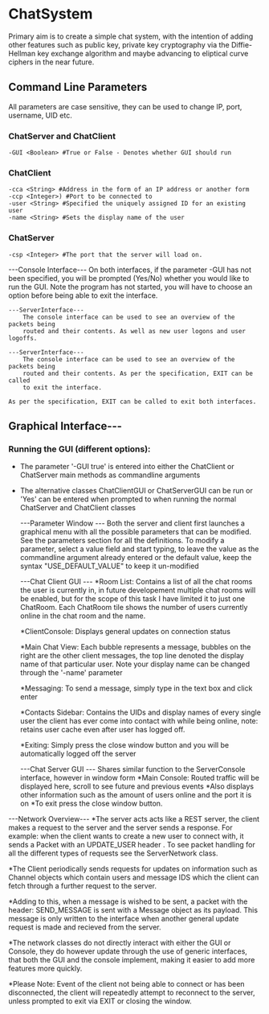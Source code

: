# ChatSystem
Primary aim is to create a simple chat system, with the intention of adding other features such as public key, private key cryptography via the Diffie-Hellman key exchange algorithm and maybe advancing to eliptical curve ciphers in the near future.

## Command Line Parameters
All parameters are case sensitive, they can be used to change IP, port, username, UID etc.
### ChatServer and ChatClient
	-GUI <Boolean> #True or False - Denotes whether GUI should run

### ChatClient
    -cca <String> #Address in the form of an IP address or another form
    -ccp <Integer>) #Port to be connected to
    -user <String> #Specified the uniquely assigned ID for an existing user
    -name <String> #Sets the display name of the user

### ChatServer
	-csp <Integer> #The port that the server will load on.

---Console Interface---
	On both interfaces, if the parameter -GUI has not been specified, you will be
	prompted (Yes/No) whether you would like to run the GUI. Note the program has
	not started, you will have to choose an option before being able to exit the
	interface.

	---ServerInterface---
		The console interface can be used to see an overview of the packets being 
		routed and their contents. As well as new user logons and user logoffs.

	---ServerInterface---
		The console interface can be used to see an overview of the packets being 
		routed and their contents. As per the specification, EXIT can be called
		to exit the interface.

	As per the specification, EXIT can be called to exit both interfaces.

## Graphical Interface---
### Running the GUI (different options):
- The parameter '-GUI true' is entered into either the ChatClient or ChatServer main methods as commandline arguments

- The alternative classes ChatClientGUI or ChatServerGUI can be run or 'Yes' can be entered when prompted to when running the normal ChatServer and ChatClient classes

	---Parameter Window ---
	Both the server and client first launches a graphical menu with all the
	possible parameters that can be modified. See the parameters section for
	all the definitions. To modify a parameter, select a value field and start 
	typing, to leave the value as the commandline argument already entered or
	the default value, keep the syntax "USE_DEFAULT_VALUE" to keep it un-modified

	---Chat Client GUI ---
	*Room List: Contains a list of all the chat rooms the user is currently in,
	in future developement multiple chat rooms will be enabled, but for the scope
	of this task I have limited it to just one ChatRoom. Each ChatRoom tile shows
	the number of users currently online in the chat room and the name.

	*ClientConsole: Displays general updates on connection status

	*Main Chat View: Each bubble represents a message, bubbles on the right are
	the other client messages, the top line denoted the display name of that
	particular user. Note your display name can be changed through the '-name'
	parameter

	*Messaging: To send a message, simply type in the text box and click enter

	*Contacts Sidebar: Contains the UIDs and display names of every single user
	the client has ever come into contact with while being online, note: retains
	user cache even after user has logged off.

	*Exiting: Simply press the close window button and you will be automatically
	logged off the server

	---Chat Server GUI ---
	Shares similar function to the ServerConsole interface, however in window form
	*Main Console: Routed traffic will be displayed here, scroll to see future and
	previous events
	*Also displays other information such as the amount of users online and the
	port it is on
	*To exit press the close window button.

---Network Overview---
*The server acts acts like a REST server, the client makes a request to the
server and the server sends a response. For example: when the client wants to
create a new user to connect with, it sends a Packet with an UPDATE_USER header
. To see packet handling for all the different types of requests see the
ServerNetwork class.

*The Client periodically sends requests for updates on information such as
Channel objects which contain users and message IDS which the client can fetch 
through a further request to the server.

*Adding to this, when a message is wished to be sent, a packet with the header:
SEND_MESSAGE is sent with a Message object as its payload. This message is only
written to the interface when another general update request is made and recieved
from the server.

*The network classes do not directly interact with either the GUI or Console, they
do however update through the use of generic interfaces, that both the GUI and the
console implement, making it easier to add more features more quickly.


*Please Note: Event of the client not being able to connect or has been disconnected,
the client will repeatedly attempt to reconnect to the server, unless prompted to exit via EXIT or closing the window.
